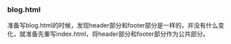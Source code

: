 ### blog.html

准备写blog.html的时候，发现header部分和footer部分是一样的，并没有什么变化，就准备先重写index.html，将header部分和footer部分作为公共部分。

